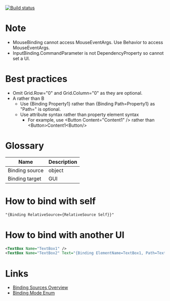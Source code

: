 [![Build status](https://ci.appveyor.com/api/projects/status/l5tsskn518iijvus?svg=true)](https://ci.appveyor.com/project/tatsuya/wpf-cheat-sheet)

# Note
* MouseBinding cannot access MouseEventArgs. Use Behavior to access MouseEventArgs.
* InputBinding.CommandParameter is not DependencyProperty so cannot set a UI.

# Best practices
* Omit Grid.Row="0" and Grid.Column="0" as they are optional.
* A rather than B
  * Use {Binding Property1} rather than {Binding Path=Property1} as "Path=" is optional.
  * Use attribute syntax rather than property element syntax
    * For example, use \<Button Content="Content1" /> rather than \<Button>Content1\<Button/>

# Glossary
Name|Description
---|---
Binding source|object
Binding target|GUI

# How to bind with self
```xml
"{Binding RelativeSource={RelativeSource Self}}"
```

# How to bind with another UI
```xml
<TextBox Name="TextBox1" />
<TextBox Name="TextBox2" Text="{Binding ElementName=TextBox1, Path=Text}" />
```

# Links
* [Binding Sources Overview](https://docs.microsoft.com/en-us/dotnet/framework/wpf/data/binding-sources-overview)
* [Binding Mode Enum](https://docs.microsoft.com/en-us/dotnet/api/system.windows.data.bindingmode)
